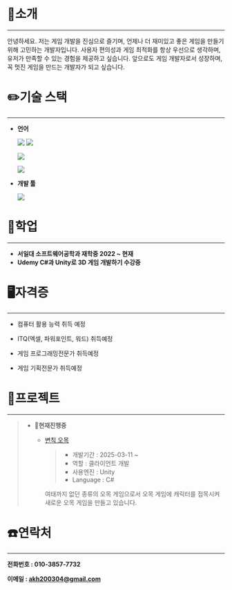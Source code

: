# 👋소개
---
안녕하세요. 저는 게임 개발을 진심으로 즐기며, 언제나 더 재미있고 좋은 게임을 만들기 위해 고민하는 개발자입니다. 사용자 편의성과 게임 최적화를 항상 우선으로 생각하며, 유저가 만족할 수 있는 경험을 제공하고 싶습니다. 앞으로도 게임 개발자로서 성장하며, 꼭 멋진 게임을 만드는 개발자가 되고 싶습니다.
# ✏️기술 스택
---
* **언어**

  <img src="https://img.shields.io/badge/C-00599C?style=flat-square&logo=C&logoColor=white"/></a>
  <img src="https://img.shields.io/badge/C++-00599C?style=flat-square&logo=C%2B%2B&logoColor=white"/></a>
  
  [<img src="https://img.shields.io/badge/c%23-%23239120?style=flat-square&logo=C-Sharp&logoColor=white"/></a>](CSharpHaks "C#")
  
  <img src="https://img.shields.io/badge/java-%23ED8B00?style=flat-square&logo=openjdk&logoColor=white"/></a>
* **개발 툴**

  [<img src="https://img.shields.io/badge/unity-%23000000?style=flat-square&logo=unity&logoColor=white"/></a>](./UnityHaks "유니티")
# 📖학업
---
* **서일대 소프트웨어공학과 재학중 2022 ~ 현재**
* **Udemy C#과 Unity로 3D 게임 개발하기 수강중**

# 🖥자격증
---
* 컴퓨터 활용 능력 취득 예정

* ITQ(엑셀, 파워포인트, 워드) 취득예정

* 게임 프로그래밍전문가 취득예정

* 게임 기획전문가 취득예정

# 📄프로젝트
---
>* 📝**현재진행중**
>    * [변칙 오목](https://github.com/JIN-YOO-YU/Omok "변칙 오목" )
>       >+ 개발기간 : 2025-03-11 ~
>        >+ 역할 : 클라이언트 개발
>        >+ 사용엔진 : Unity
>        >+ Language : C#
>      
>      여태까지 없던 종류의 오목 게임으로서 오목 게임에 캐릭터를 접목시켜 새로운 오목 게임을 만들고 있습니다.
# ☎️연락처
---
**전화번호 : 010-3857-7732**

**이메일 : akh200304@gmail.com**
